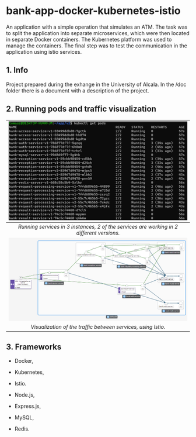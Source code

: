 # bank-app-docker-kubernetes-istio
An application with a simple operation that simulates an ATM. The task was to split the application into separate microservices, which were then located in separate Docker containers. The Kubernetes platform was used to manage the containers. The final step was to test the communication in the application using istio services.

<!-- INFO -->
## 1. Info

Project prepared during the exhange in the University of Alcala. In the /doc folder there is a document with a description of the project.

<!-- SCREENSHOTS -->
## 2. Running pods and traffic visualization

| ![pods running](https://github.com/tomaszsojka/bank-app-docker-kubernetes-istio/blob/main/doc/screenshots/pods.png?raw=true) |
|:--:|
| *Running services in 3 instances, 2 of the services are working in 2 different versions.* |
| ![istio traffic visualization](https://github.com/tomaszsojka/bank-app-docker-kubernetes-istio/blob/main/doc/screenshots/traffic_istio.png?raw=true) |
| *Visualization of the traffic between services, using Istio.* |

<!-- FRAMEWORKS -->
## 3. Frameworks

- Docker,
- Kubernetes,
- Istio.

- Node.js,
- Express.js,
- MySQL,
- Redis.



